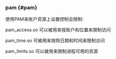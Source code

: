 ### pam {#pam}

使用PAM来账户资源上设置控制会限制:

pam_access.so 可以被用来按账户和位置来限制访问

pam_time.so 可被用来按照日期和时间来限制访问

pam_limits.so 可以被用来限制进程可用的资源